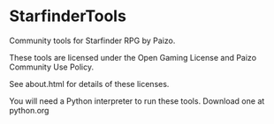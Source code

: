 # StarfinderTools
Community tools for Starfinder RPG by Paizo.

These tools are licensed under the Open Gaming License and Paizo Community Use Policy.

See about.html for details of these licenses.

You will need a Python interpreter to run these tools. Download one at python.org
